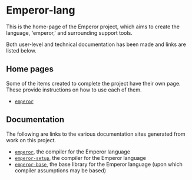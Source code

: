 # Emperor-lang

This is the home-page of the Emperor project, which aims to create the language, 'emperor,' and surrounding support tools.

Both user-level and technical documentation has been made and links are listed below.

## Home pages

Some of the items created to complete the project have their own page.
These provide instructions on how to use each of them.

- [`emperor`](https://emperor-lang.github.io/emperor/)

## Documentation

The following are links to the various documentation sites generated from work on this project.

- [`emperor`](./docs/emperor/index.html), the compiler for the Emperor language
- [`emperor-setup`](./docs/emperor-setup/index.html), the compiler for the Emperor language
- [`emperor-base`](./docs/emperor-base/index.html), the base library for the Emperor language (upon which compiler assumptions may be based)
